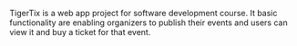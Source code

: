 TigerTix is a web app project for software development course. It basic functionality are enabling organizers to publish their events and users can view it and buy a ticket for that event.
